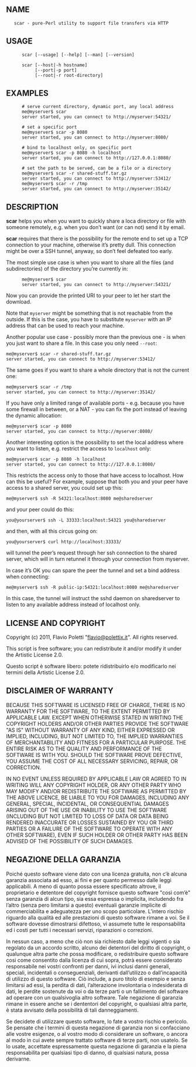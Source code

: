 ## NAME

       scar - pure-Perl utility to support file transfers via HTTP

## USAGE

          scar [--usage] [--help] [--man] [--version]

          scar [--host|-h hostname]
               [--port|-p port]
               [--root|-r root-directory]

## EXAMPLES

          # serve current directory, dynamic port, any local address
          me@myserver$ scar
          server started, you can connect to http://myserver:54321/

          # set a specific port
          me@myserver$ scar -p 8080
          server started, you can connect to http://myserver:8080/

          # bind to localhost only, on specific port
          me@myserver$ scar -p 8080 -h localhost
          server started, you can connect to http://127.0.0.1:8080/

          # set the path to be served, can be a file or a directory
          me@myserver$ scar -r shared-stuff.tar.gz
          server started, you can connect to http://myserver:53412/
          me@myserver$ scar -r /tmp
          server started, you can connect to http://myserver:35142/

## DESCRIPTION

**scar** helps you when you want to quickly share a loca directory or file
with someone remotely, e.g. when you don’t want (or can not) send it by
email.

**scar** requires that there is the possibility for the remote end to set
up a TCP connection to your machine, otherwise it’s pretty dull. This
connection might be over a SSH tunnel, anyway, so don’t feel defeated
too early.

The most simple use case is when you want to share all the files (and
subdirectories) of the directory you’re currently in:

          me@myserver$ scar
          server started, you can connect to http://myserver:54321/

Now you can provide the printed URI to your peer to let her start the
download.

Note that `myserver` might be something that is not reachable from the
outside. If this is the case, you have to substitute `myserver` with an
IP address that can be used to reach your machine.

Another popular use case - possibly more than the previous one - is
when you just want to share a file. In this case you only need `--root`:

    me@myserver$ scar -r shared-stuff.tar.gz
    server started, you can connect to http://myserver:53412/

The same goes if you want to share a whole directory that is not the
current one:

    me@myserver$ scar -r /tmp
    server started, you can connect to http://myserver:35142/

If you have only a limited range of available ports - e.g. because you
have some firewall in between, or a NAT - you can fix the port instead
of leaving the dynamic allocation:

    me@myserver$ scar -p 8080
    server started, you can connect to http://myserver:8080/

Another interesting option is the possibility to set the local address
where you want to listen, e.g. restrict the access to `localhost` only:

    me@myserver$ scar -p 8080 -h localhost
    server started, you can connect to http://127.0.0.1:8080/

This restricts the access only to those that have access to localhost.
How can this be useful? For example, suppose that both you and your
peer have access to a shared server, you could set up this:

    me@myserver$ ssh -R 54321:localhost:8080 me@sharedserver

and your peer could do this:

    you@yourserver$ ssh -L 33333:localhost:54321 you@sharedserver

and then, with all this circus going on:

    you@yourserver$ curl http://localhost:33333/

will tunnel the peer’s request through her ssh connection to the shared
server, which will in turn retunnel it through your connection from
myserver.

In case it’s OK you can spare the peer the tunnel and set a bind
address when connecting:

    me@myserver$ ssh -R public-ip:54321:localhost:8080 me@sharedserver

In this case, the tunnel will instruct the sshd daemon on sharedserver
to listen to any available address instead of localhost only.

## LICENSE AND COPYRIGHT

Copyright (c) 2011, Flavio Poletti "flavio@polettix.it". All rights
reserved.

This script is free software; you can redistribute it and/or modify it
under the Artistic License 2.0.

Questo script è software libero: potete ridistribuirlo e/o modificarlo
nei termini della Artistic License 2.0.

## DISCLAIMER OF WARRANTY

BECAUSE THIS SOFTWARE IS LICENSED FREE OF CHARGE, THERE IS NO WARRANTY
FOR THE SOFTWARE, TO THE EXTENT PERMITTED BY APPLICABLE LAW. EXCEPT
WHEN OTHERWISE STATED IN WRITING THE COPYRIGHT HOLDERS AND/OR OTHER
PARTIES PROVIDE THE SOFTWARE "AS IS" WITHOUT WARRANTY OF ANY KIND,
EITHER EXPRESSED OR IMPLIED, INCLUDING, BUT NOT LIMITED TO, THE IMPLIED
WARRANTIES OF MERCHANTABILITY AND FITNESS FOR A PARTICULAR PURPOSE. THE
ENTIRE RISK AS TO THE QUALITY AND PERFORMANCE OF THE SOFTWARE IS WITH
YOU. SHOULD THE SOFTWARE PROVE DEFECTIVE, YOU ASSUME THE COST OF ALL
NECESSARY SERVICING, REPAIR, OR CORRECTION.

IN NO EVENT UNLESS REQUIRED BY APPLICABLE LAW OR AGREED TO IN WRITING
WILL ANY COPYRIGHT HOLDER, OR ANY OTHER PARTY WHO MAY MODIFY AND/OR
REDISTRIBUTE THE SOFTWARE AS PERMITTED BY THE ABOVE LICENCE, BE LIABLE
TO YOU FOR DAMAGES, INCLUDING ANY GENERAL, SPECIAL, INCIDENTAL, OR
CONSEQUENTIAL DAMAGES ARISING OUT OF THE USE OR INABILITY TO USE THE
SOFTWARE (INCLUDING BUT NOT LIMITED TO LOSS OF DATA OR DATA BEING
RENDERED INACCURATE OR LOSSES SUSTAINED BY YOU OR THIRD PARTIES OR A
FAILURE OF THE SOFTWARE TO OPERATE WITH ANY OTHER SOFTWARE), EVEN IF
SUCH HOLDER OR OTHER PARTY HAS BEEN ADVISED OF THE POSSIBILITY OF SUCH
DAMAGES.

## NEGAZIONE DELLA GARANZIA

Poiché questo software viene dato con una licenza gratuita, non c’è
alcuna garanzia associata ad esso, ai fini e per quanto permesso dalle
leggi applicabili. A meno di quanto possa essere specificato altrove,
il proprietario e detentore del copyright fornisce questo software
"così com’è" senza garanzia di alcun tipo, sia essa espressa o
implicita, includendo fra l’altro (senza pero limitarsi a questo)
eventuali garanzie implicite di commerciabilita e adeguatezza per uno
scopo particolare. L’intero rischio riguardo alla qualità ed alle
prestazioni di questo software rimane a voi. Se il software dovesse
dimostrarsi difettoso, vi assumete tutte le responsabilita ed i costi
per tutti i necessari servizi, riparazioni o correzioni.

In nessun caso, a meno che ciò non sia richiesto dalle leggi vigenti o
sia regolato da un accordo scritto, alcuno dei detentori del diritto di
copyright, o qualunque altra parte che possa modificare, o
redistribuire questo software cosi come consentito dalla licenza di cui
sopra, potrà essere considerato responsabile nei vostri confronti per
danni, ivi inclusi danni generali, speciali, incidentali o
conseguenziali, derivanti dall’utilizzo o dall’incapacità di utilizzo
di questo software. Ciò include, a puro titolo di esempio e senza
limitarsi ad essi, la perdita di dati, l’alterazione involontaria o
indesiderata di dati, le perdite sostenute da voi o da terze parti o un
fallimento del software ad operare con un qualsivoglia altro software.
Tale negazione di garanzia rimane in essere anche se i dententori del
copyright, o qualsiasi altra parte, è stata avvisato della possibilità
di tali danneggiamenti.

Se decidete di utilizzare questo software, lo fate a vostro rischio e
pericolo. Se pensate che i termini di questa negazione di garanzia non
si confacciano alle vostre esigenze, o al vostro modo di considerare un
software, o ancora al modo in cui avete sempre trattato software di
terze parti, non usatelo. Se lo usate, accettate espressamente questa
negazione di garanzia e la piena responsabilita per qualsiasi tipo di
danno, di qualsiasi natura, possa derivarne.
